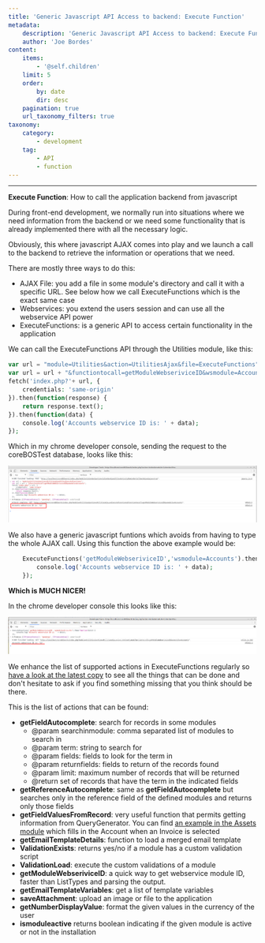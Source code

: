 ```yaml
---
title: 'Generic Javascript API Access to backend: Execute Function'
metadata:
    description: 'Generic Javascript API Access to backend: Execute Function'
    author: 'Joe Bordes'
content:
    items:
        - '@self.children'
    limit: 5
    order:
        by: date
        dir: desc
    pagination: true
    url_taxonomy_filters: true
taxonomy:
    category:
        - development
    tag:
        - API
        - function
---
```

---
<div class="notices blue">
<strong>Execute Function</strong>: How to call the application backend from javascript </div>

During front-end development, we normally run into situations where we
need information from the backend or we need some functionality that is
already implemented there with all the necessary logic.

Obviously, this where javascript AJAX comes into play and we launch a
call to the backend to retrieve the information or operations that we
need.

There are mostly three ways to do this:

-   AJAX File: you add a file in some module's directory and call it
    with a specific URL. See below how we call ExecuteFunctions which is
    the exact same case
-   Webservices: you extend the users session and can use all the
    webservice API power
-   ExecuteFunctions: is a generic API to access certain functionality
    in the application

We can call the ExecuteFunctions API through the Utilities module, like
this:

```php
var url = "module=Utilities&action=UtilitiesAjax&file=ExecuteFunctions";
var url = url + "&functiontocall=getModuleWebseriviceID&wsmodule=Accounts";
fetch('index.php?'+ url, {
	credentials: 'same-origin'
}).then(function(response) {
	return response.text();
}).then(function(data) {
	console.log('Accounts webservice ID is: ' + data);
});
```
Which in my chrome developer console, sending the request to the
coreBOSTest database, looks like this:

![](execfunx01.png?width=100%)

We also have a generic javascript funtions which avoids from having to
type the whole AJAX call. Using this function the above example would
be:
```php
    ExecuteFunctions('getModuleWebseriviceID','wsmodule=Accounts').then(function(data) {
        console.log('Accounts webservice ID is: ' + data);
    });
```
**Which is MUCH NICER!**

In the chrome developer console this looks like this:

 ![test](execfunc02.png?width=100%)

<div class="notices blue"> We enhance the list of supported
actions in ExecuteFunctions regularly so  <a href="https://github.com/tsolucio/corebos/blob/master/modules/Vtiger/ExecuteFunctions.php">have a look at the latest
copy</a> to see all the things that can be done and don't hesitate to ask if you
find something missing that you think should be there. </div>

This is the list of actions that can be found:

-   **getFieldAutocomplete**: search for records in some modules
    -   @param searchinmodule: comma separated list of modules to search
        in
    -   @param term: string to search for
    -   @param fields: fields to look for the term in
    -   @param returnfields: fields to return of the records found
    -   @param limit: maximum number of records that will be returned
    -   @return set of records that have the term in the indicated
        fields
-   **getReferenceAutocomplete**: same as **getFieldAutocomplete** but
    searches only in the reference field of the defined modules and
    returns only those fields
-   **getFieldValuesFromRecord**: very useful function that permits
    getting information from QueryGenerator. You can find [an example in the Assets module](https://github.com/tsolucio/corebos/blob/master/modules/Assets/Assets.js#L57)
    which fills in the Account when an Invoice is selected
-   **getEmailTemplateDetails**: function to load a merged email
    template
-   **ValidationExists**: returns yes/no if a module has a custom
    validation script
-   **ValidationLoad**: execute the custom validations of a module
-   **getModuleWebseriviceID**: a quick way to get webservice module ID,
    faster than ListTypes and parsing the output.
-   **getEmailTemplateVariables**: get a list of template variables
-   **saveAttachment**: upload an image or file to the application
-   **getNumberDisplayValue**: format the given values in the currency
    of the user
-   **ismoduleactive** returns boolean indicating if the given module is
    active or not in the installation

